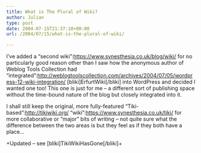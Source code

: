 ```yaml
---
title: What is The Plural of Wiki?
author: Julian
type: post
date: 2004-07-15T21:37:18+00:00
url: /2004/07/15/what-is-the-plural-of-wiki/

---
```

I&#8217;ve added a &#8220;second wiki&#8221;:https://www.synesthesia.co.uk/blog/wiki/ for no particularly good reason other than I saw how the anonymous author of Weblog Tools Collection had &#8220;integrated&#8221;:http://weblogtoolscollection.com/archives/2004/07/05/wordpress-12-wiki-integration/ [bliki]ErfurtWiki[/bliki] into WordPress and decided I wanted one too! This one is just for me &#8211; a different sort of publishing space without the time-bound nature of the blog but closely integrated into it. 

I shall still keep the original, more fully-featured &#8220;Tiki-based&#8221;:http://tikiwiki.org/ &#8220;wiki&#8221;:https://www.synesthesia.co.uk/tiki/ for more collaborative or &#8220;major&#8221; bits of writing &#8211; not quite sure what the difference between the two areas is but they feel as if they both have a place&#8230;

+Updated &#8211; see [bliki]TikiWikiHasGone[/bliki]+